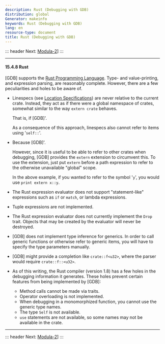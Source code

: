 ```yaml
---
description: Rust (Debugging with GDB)
distribution: global
Generator: makeinfo
keywords: Rust (Debugging with GDB)
lang: en
resource-type: document
title: Rust (Debugging with GDB)
---
```

::: header
Next: [Modula-2](Modula_002d2.html#Modula_002d2)]
:::

---

#### 15.4.8 Rust

[GDB] supports the [Rust Programming Language](https://www.rust-lang.org/). Type- and value-printing, and expression parsing, are reasonably complete. However, there are a few peculiarities and holes to be aware of.

- Linespecs (see [Location Specifications](Location-Specifications.html#Location-Specifications)) are never relative to the current crate. Instead, they act as if there were a global namespace of crates, somewhat similar to the way `extern crate` behaves.

  That is, if [GDB]'.

  As a consequence of this approach, linespecs also cannot refer to items using '`self::`'.
- Because [GDB]'.

  However, since it is useful to be able to refer to other crates when debugging, [GDB] provides the `extern` extension to circumvent this. To use the extension, just put `extern` before a path expression to refer to the otherwise unavailable "global" scope.

  In the above example, if you wanted to refer to the symbol '`y`', you would use `print extern x::y`.
- The Rust expression evaluator does not support "statement-like" expressions such as `if` or `match`, or lambda expressions.
- Tuple expressions are not implemented.
- The Rust expression evaluator does not currently implement the `Drop` trait. Objects that may be created by the evaluator will never be destroyed.
- [GDB] does not implement type inference for generics. In order to call generic functions or otherwise refer to generic items, you will have to specify the type parameters manually.
- [GDB] might provide a completion like `crate::f<u32>`, where the parser would require `crate::f::<u32>`.
- As of this writing, the Rust compiler (version 1.8) has a few holes in the debugging information it generates. These holes prevent certain features from being implemented by [GDB]:

  - Method calls cannot be made via traits.
  - Operator overloading is not implemented.
  - When debugging in a monomorphized function, you cannot use the generic type names.
  - The type `Self` is not available.
  - `use` statements are not available, so some names may not be available in the crate.

---

::: header
Next: [Modula-2](Modula_002d2.html#Modula_002d2)]
:::
